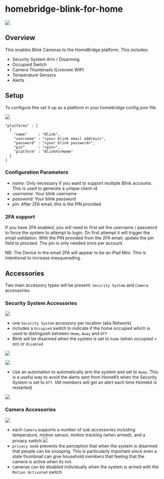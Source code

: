 # homebridge-blink-for-home
![](img/overview.png)

## Overview

This enables Blink Cameras to the HomeBridge platform. This includes:
* Security System Arm / Disarming
* Occupied Switch
* Camera Thumbnails (Liveview WIP)
* Temperature Sensors
* Alerts

## Setup

To configure this set it up as a platform in your homebridge config.json file.

![](img/plugin_settings.png)

```
"platforms" : [
  {
    "name"     : "Blink",
    "username" : "<your blink email address>",
    "password" : "<your blink password>",
    "pin"      : "<pin>",
    "platform" : "BlinkForHome"
  }
]
```

### Configuration Parameters

* _name_: Only necessary if you want to support multiple Blink accounts. This is used to generate a unique client-id
* _username_: Your blink username
* _password_: Your blink password
* _pin_: After 2FA email, this is the PIN provided

### 2FA support
If you have 2FA enabled, you will need to first set the username / password to force the system to attempt to login. On first attempt it will trigger the email validation. With the PIN provided from the 2FA email, update the pin field to proceed. The pin is only needed once per account.

NB: The Device in the email 2FA will appear to be an iPad Mini. This is intentional to increase masquerading.

## Accessories
Two main accessory types will be present: `Security System` and `Camera` accessories. 

### Security System Accessories
![](img/securitysystem.png)

* one `Security System` accessory per location (aka Network)
* includes a `Occupied` switch to indicate if the home occupied which is used to distinguish between `Home`, `Away` and `Off`
* Blink will be disarmed when the system is set to `home` (when occupied = on) or `disabled`

![](img/securitysystem_state.png)

![](img/securitysystem_accessories.png)

* Use an automation to automatically arm the system and set to `Away`. This is a useful way to avoid the alerts sent from HomeKit when the Security System is set to `Off`. (All members will get an alert each time Homekit is restarted)

![](img/automation.png)

### Camera Accessories
![](img/camera.png)
* each `Camera` supports a number of sub accessories including temperature, motion sensor, motion tracking (when armed), and a privacy switch
![](img/camera_accessories.png)
* `privacy mode` prevents the perception that when the system is disarmed that people can be snooping. This is particularly important since even a stale thumbnail can give household members that feeling that the camera is active when its not.
* cameras can be disabled individually when the system is armed with the `Motion Activated` switch 
